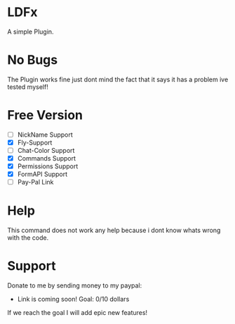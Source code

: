 # LDFx
A simple Plugin.
# No Bugs
The Plugin works fine just dont mind the fact that it says it has a problem
ive tested myself!
# Free Version
- [ ] NickName Support
- [X] Fly-Support
- [ ] Chat-Color Support
- [X] Commands Support
- [X] Permissions Support
- [X] FormAPI Support
- [ ] Pay-Pal Link
# Help
This command does not work any help because i dont know whats wrong with the code.
# Support
Donate to me by sending money to my paypal:

- Link is coming soon!
Goal: 0/10 dollars

If we reach the goal I will add epic new features!
